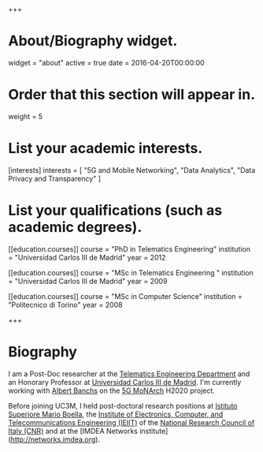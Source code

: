 +++
# About/Biography widget.
widget = "about"
active = true
date = 2016-04-20T00:00:00

# Order that this section will appear in.
weight = 5

# List your academic interests.
[interests]
  interests = [
    "5G and Mobile Networking",
    "Data Analytics",
    "Data Privacy and Transparency"
  ]

# List your qualifications (such as academic degrees).
[[education.courses]]
  course = "PhD in Telematics Engineering"
  institution = "Universidad Carlos III de Madrid"
  year = 2012

[[education.courses]]
  course = "MSc in Telematics Engineering "
  institution = "Universidad Carlos III de Madrid"
  year = 2009

[[education.courses]]
  course = "MSc in Computer Science"
  institution = "Politecnico di Torino"
  year = 2008
 
+++

# Biography

I am a Post-Doc researcher at the [Telematics Engineering Department](http://www.it.uc3m.es) and an Honorary Professor at [Universidad Carlos III de Madrid](http://www.uc3m.es).
I'm currently working with [Albert Banchs](http://it.uc3m.es/banchs) on the [5G MoNArch](https://5g-monarch.eu/) H2020 project.

Before joining UC3M, I held post-doctoral research positions at [Istituto Superiore Mario Boella](http://www.ismb.it), the [Institute of Electronics, Computer, and Telecommunications Engineering (IEIIT)](http://www.ieiit.cnr.it) of the [National Research Council of Italy (CNR)](www.cnr.it) and at the [IMDEA Networks institute] (http://networks.imdea.org).

